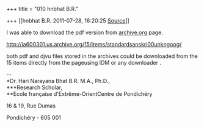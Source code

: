 +++
title = "010 hnbhat B.R."

+++
[[hnbhat B.R.	2011-07-28, 16:20:25 [Source](https://groups.google.com/g/samskrita/c/6CPQVk_Y80g)]]



I was able to download the pdf version from [archive.org](http://archive.org) page.



<http://ia600301.us.archive.org/15/items/standardsanskri00unkngoog/>



both pdf and djvu files stored in the archives could be downloaded from the 15 items directly from the pageusing IDM or any downloader .  
  
--  
*Dr. Hari Narayana Bhat B.R. M.A., Ph.D.,  
***Research Scholar,  
**Ecole française d'Extrême-OrientCentre de Pondichéry

16 & 19, Rue Dumas

Pondichéry - 605 001

